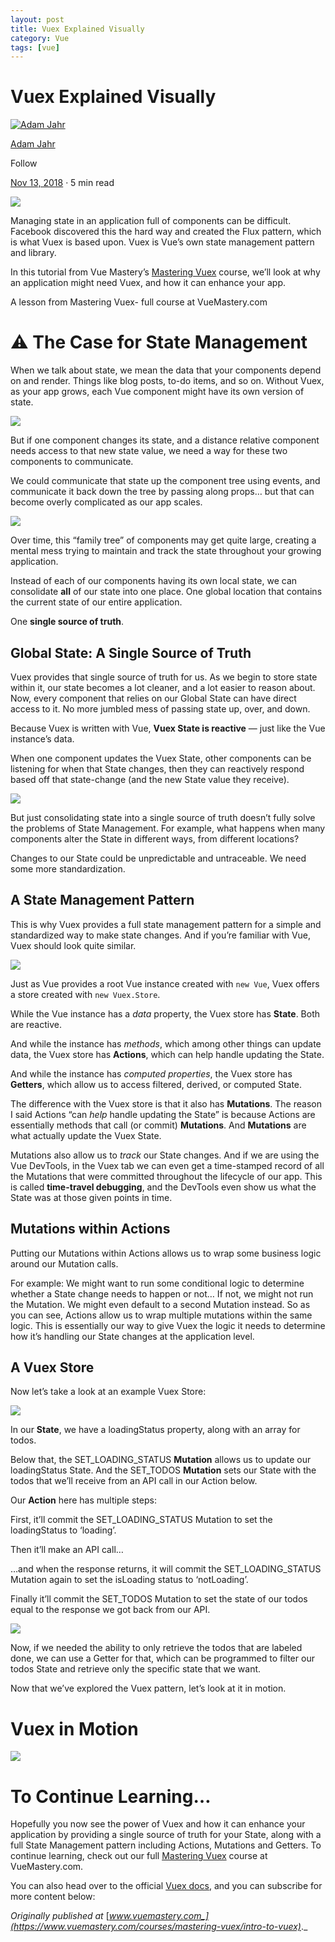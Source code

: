 ```yaml
---
layout: post
title: Vuex Explained Visually
category: Vue
tags: [vue]
---
```


Vuex Explained Visually
=======================

[![Adam Jahr](/md_blog/public/assets/2021-08-18/1_X_KFqGqc6lZ3yybxQEBmuQ.png)](/@adamjahr?source=post_page-----f17c8c76d6c4--------------------------------)

[Adam Jahr](/@adamjahr?source=post_page-----f17c8c76d6c4--------------------------------)

Follow

[Nov 13, 2018](/vue-mastery/vuex-explained-visually-f17c8c76d6c4?source=post_page-----f17c8c76d6c4--------------------------------) · 5 min read

[](/m/signin?actionUrl=https%3A%2F%2Fmedium.com%2F_%2Fbookmark%2Fp%2Ff17c8c76d6c4&operation=register&redirect=https%3A%2F%2Fmedium.com%2Fvue-mastery%2Fvuex-explained-visually-f17c8c76d6c4&source=post_actions_header--------------------------bookmark_preview-----------)

![](/md_blog/public/assets/2021-08-18/1_RmXMYqp-2TpQqC-TTwnejA.png)

Managing state in an application full of components can be difficult. Facebook discovered this the hard way and created the Flux pattern, which is what Vuex is based upon. Vuex is Vue’s own state management pattern and library.

In this tutorial from Vue Mastery’s [Mastering Vuex](https://www.vuemastery.com/courses/mastering-vuex/intro-to-vuex) course, we’ll look at why an application might need Vuex, and how it can enhance your app.

A lesson from Mastering Vuex- full course at VueMastery.com

⚠️ The Case for State Management
================================

When we talk about state, we mean the data that your components depend on and render. Things like blog posts, to-do items, and so on. Without Vuex, as your app grows, each Vue component might have its own version of state.

![](/md_blog/public/assets/2021-08-18/0_Z4BWPeaDXOob_qFs.png)

But if one component changes its state, and a distance relative component needs access to that new state value, we need a way for these two components to communicate.

We could communicate that state up the component tree using events, and communicate it back down the tree by passing along props… but that can become overly complicated as our app scales.

![](/md_blog/public/assets/2021-08-18/0_UeFfKsm6fvgtXoKz.png)

Over time, this “family tree” of components may get quite large, creating a mental mess trying to maintain and track the state throughout your growing application.

Instead of each of our components having its own local state, we can consolidate **all** of our state into one place. One global location that contains the current state of our entire application.

One **single source of truth**.

**Global State: A Single Source of Truth**
------------------------------------------

Vuex provides that single source of truth for us. As we begin to store state within it, our state becomes a lot cleaner, and a lot easier to reason about. Now, every component that relies on our Global State can have direct access to it. No more jumbled mess of passing state up, over, and down.

Because Vuex is written with Vue, **Vuex State is reactive** — just like the Vue instance’s data.

When one component updates the Vuex State, other components can be listening for when that State changes, then they can reactively respond based off that state-change (and the new State value they receive).

![](/md_blog/public/assets/2021-08-18/0_p45Yk1OoJkXFTFjy.png)

But just consolidating state into a single source of truth doesn’t fully solve the problems of State Management. For example, what happens when many components alter the State in different ways, from different locations?

Changes to our State could be unpredictable and untraceable. We need some more standardization.

**A State Management Pattern**
------------------------------

This is why Vuex provides a full state management pattern for a simple and standardized way to make state changes. And if you’re familiar with Vue, Vuex should look quite similar.

![](/md_blog/public/assets/2021-08-18/0_tnE4Xhot4A2XGZNT.png)

Just as Vue provides a root Vue instance created with `new Vue`, Vuex offers a store created with `new Vuex.Store`.

While the Vue instance has a _data_ property, the Vuex store has **State**. Both are reactive.

And while the instance has _methods_, which among other things can update data, the Vuex store has **Actions**, which can help handle updating the State.

And while the instance has _computed properties_, the Vuex store has **Getters**, which allow us to access filtered, derived, or computed State.

The difference with the Vuex store is that it also has **Mutations**. The reason I said Actions “can _help_ handle updating the State” is because Actions are essentially methods that call (or commit) **Mutations**. And **Mutations** are what actually update the Vuex State.

Mutations also allow us to _track_ our State changes. And if we are using the Vue DevTools, in the Vuex tab we can even get a time-stamped record of all the Mutations that were committed throughout the lifecycle of our app. This is called **time-travel debugging**, and the DevTools even show us what the State was at those given points in time.

Mutations within Actions
------------------------

Putting our Mutations within Actions allows us to wrap some business logic around our Mutation calls.

For example: We might want to run some conditional logic to determine whether a State change needs to happen or not… If not, we might not run the Mutation. We might even default to a second Mutation instead. So as you can see, Actions allow us to wrap multiple mutations within the same logic. This is essentially our way to give Vuex the logic it needs to determine how it’s handling our State changes at the application level.

A Vuex Store
------------

Now let’s take a look at an example Vuex Store:

![](/md_blog/public/assets/2021-08-18/1_7PdgBj12sBfqsruoohda1A.png)

In our **State**, we have a loadingStatus property, along with an array for todos.

Below that, the SET\_LOADING\_STATUS **Mutation** allows us to update our loadingStatus State. And the SET\_TODOS **Mutation** sets our State with the todos that we’ll receive from an API call in our Action below.

Our **Action** here has multiple steps:

First, it’ll commit the SET\_LOADING\_STATUS Mutation to set the loadingStatus to ‘loading’.

Then it’ll make an API call…

…and when the response returns, it will commit the SET\_LOADING\_STATUS Mutation again to set the isLoading status to ‘notLoading’.

Finally it’ll commit the SET\_TODOS Mutation to set the state of our todos equal to the response we got back from our API.

![](/md_blog/public/assets/2021-08-18/1_YyAzxZauX0gU6PjYkFkMvw.png)

Now, if we needed the ability to only retrieve the todos that are labeled done, we can use a Getter for that, which can be programmed to filter our todos State and retrieve only the specific state that we want.

Now that we’ve explored the Vuex pattern, let’s look at it in motion.

Vuex in Motion
==============

![](/md_blog/public/assets/2021-08-18/0_5BcWxyQW7ai1JsVd.gif)

To Continue Learning…
=====================

Hopefully you now see the power of Vuex and how it can enhance your application by providing a single source of truth for your State, along with a full State Management pattern including Actions, Mutations and Getters. To continue learning, check out our full [Mastering Vuex](https://www.vuemastery.com/courses/mastering-vuex/intro-to-vuex) course at VueMastery.com.

You can also head over to the official [Vuex docs](https://vuex.vuejs.org/), and you can subscribe for more content below:

_Originally published at_ [_www.vuemastery.com_](https://www.vuemastery.com/courses/mastering-vuex/intro-to-vuex)_._